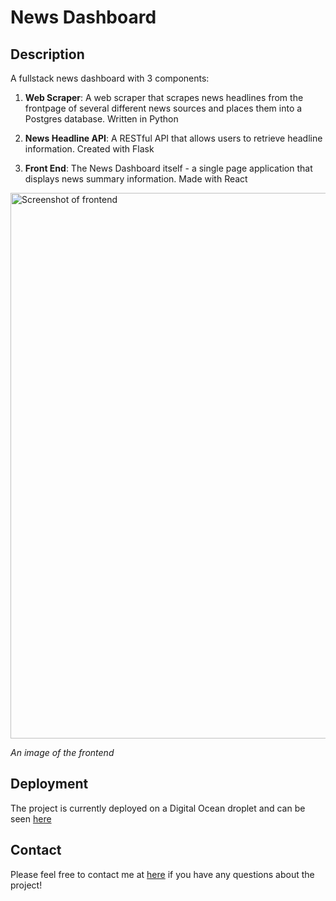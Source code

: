 # News Dashboard

## Description
A fullstack news dashboard with 3 components:

1. **Web Scraper**: A web scraper that scrapes news headlines from the frontpage of several different news sources and places them into a
Postgres database. Written in Python

2. **News Headline API**: A RESTful API that allows users to retrieve headline information. Created with Flask

3. **Front End**: The News Dashboard itself - a single page application that displays
news summary information. Made with React

<img width="873" alt="Screenshot of frontend" src="https://github.com/user-attachments/assets/3cab023b-016e-4284-ae3f-351bbfcd7c05">

*An image of the frontend*

## Deployment

The project is currently deployed on a Digital Ocean droplet and can be seen [here](http://159.223.174.37/)

## Contact

Please feel free to contact me at [here](mailto:spr2354@gmail.com) if you have
any questions about the project!
